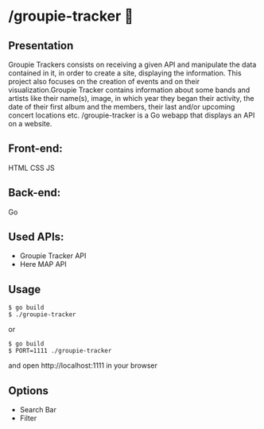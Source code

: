 # /groupie-tracker 🎸

## Presentation
Groupie Trackers consists on receiving a given API and manipulate the data contained in it, in order to create a site, displaying the information. This project also focuses on the creation of events and on their visualization.Groupie Tracker contains information about some bands and artists like their name(s), image, in which year they began their activity, the date of their first album and the members, their last and/or upcoming concert locations etc.
/groupie-tracker is a Go webapp that displays an API on a website.

## Front-end:
HTML
CSS
JS
## Back-end:
Go

## Used APIs:
- Groupie Tracker API
- Here MAP API

## Usage
```
$ go build
$ ./groupie-tracker
```
or
```
$ go build
$ PORT=1111 ./groupie-tracker
```
and open http://localhost:1111 in your browser
## Options
- Search Bar
- Filter 
